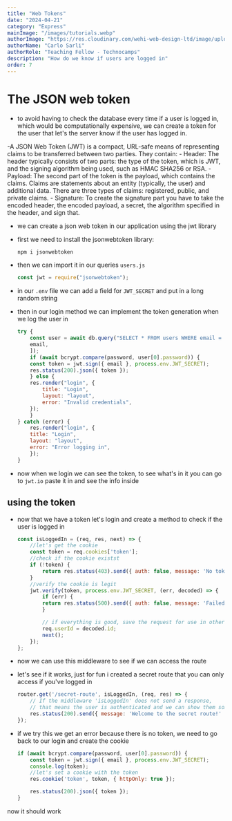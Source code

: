 ```yaml
---
title: "Web Tokens"
date: "2024-04-21"
category: "Express"
mainImage: "/images/tutorials.webp"
authorImage: "https://res.cloudinary.com/wehi-web-design-ltd/image/upload/v1698242293/carlosarli.com/photo/image0.jpg"
authorName: "Carlo Sarli"
authorRole: "Teaching Fellow - Technocamps"
description: "How do we know if users are logged in"
order: 7
---
```


# The JSON web token


- to avoid having to check the database every time if a user is logged in, which would be computationally expensive, we can create a token for the user that let's the server know if the user has logged in.

-A JSON Web Token (JWT) is a compact, URL-safe means of representing claims to be transferred between two parties. They contain:
    - Header: The header typically consists of two parts: the type of the token, which is JWT, and the signing algorithm being used, such as HMAC SHA256 or RSA.
    - Payload: The second part of the token is the payload, which contains the claims. Claims are statements about an entity (typically, the user) and additional data. There are three types of claims: registered, public, and private claims.
    - Signature: To create the signature part you have to take the encoded header, the encoded payload, a secret, the algorithm specified in the header, and sign that.

- we can create a json web token in our application using the jwt library

- first we need to install the jsonwebtoken library:
    ```bash
    npm i jsonwebtoken
    ```

- then we can import it in our queries `users.js`
    ```javascript
    const jwt = require("jsonwebtoken");
    ```

- in our `.env` file we can add a field for `JWT_SECRET` and put in a long random string

- then in our login method we can implement the token generation when we log the user in 
    ```javascript
    try {
        const user = await db.query("SELECT * FROM users WHERE email = $1", [
        email,
        ]);
        if (await bcrypt.compare(password, user[0].password)) {
        const token = jwt.sign({ email }, process.env.JWT_SECRET);
        res.status(200).json({ token });
        } else {
        res.render("login", {
            title: "Login",
            layout: "layout",
            error: "Invalid credentials",
        });
        }
    } catch (error) {
        res.render("login", {
        title: "Login",
        layout: "layout",
        error: "Error logging in",
        });
    }
    ```

- now when we login we can see the token, to see what's in it you can go to `jwt.io` paste it in and see the info inside

## using the token

- now that we have a token let's login and create a method to check if the user is logged in
    ```javascript
    const isLoggedIn = (req, res, next) => {
        //let's get the cookie
        const token = req.cookies['token'];
        //check if the cookie existst
        if (!token) {
            return res.status(403).send({ auth: false, message: 'No token provided.' });
        }
        //verify the cookie is legit
        jwt.verify(token, process.env.JWT_SECRET, (err, decoded) => {
            if (err) {
            return res.status(500).send({ auth: false, message: 'Failed to authenticate token.' });
            }

            // if everything is good, save the request for use in other routes
            req.userId = decoded.id;
            next();
        });
    };
    ```

- now we can use this middleware to see if we can access the route

- let's see if it works, just for fun i created a secret route that you can only access if you've logged in
    ```javascript
    router.get('/secret-route', isLoggedIn, (req, res) => {
        // If the middleware 'isLoggedIn' does not send a response, 
        // that means the user is authenticated and we can show them some private data.
        res.status(200).send({ message: 'Welcome to the secret route!' });
    });
    ```
- if we try this we get an error because there is no token, we need to go back to our login and create the cookie 
    ```javascript
    if (await bcrypt.compare(password, user[0].password)) {
        const token = jwt.sign({ email }, process.env.JWT_SECRET);
        console.log(token);
        //let's set a cookie with the token
        res.cookie('token', token, { httpOnly: true });

        res.status(200).json({ token });
    } 
    ```

now it should work